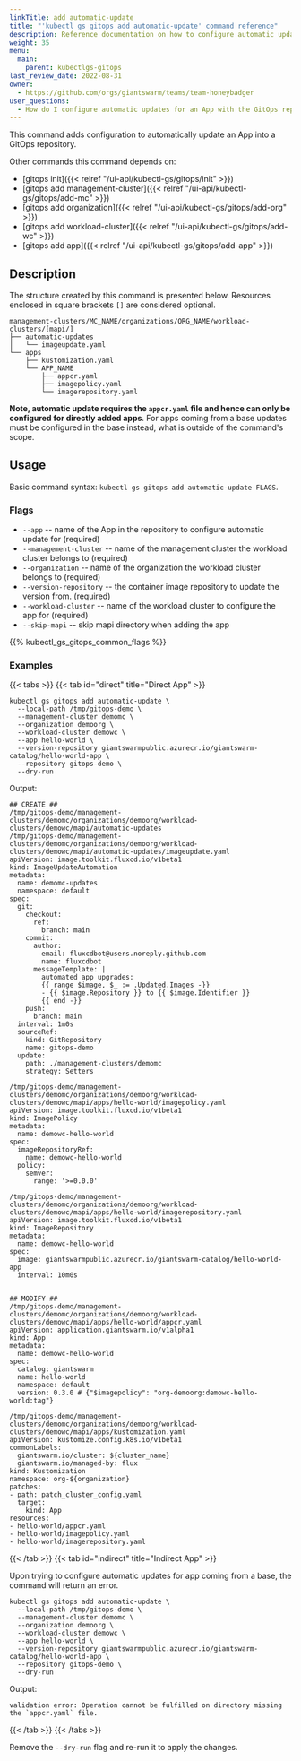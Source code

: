 ```yaml
---
linkTitle: add automatic-update
title: "'kubectl gs gitops add automatic-update' command reference"
description: Reference documentation on how to configure automatic updates for an App to the GitOps repository.
weight: 35
menu:
  main:
    parent: kubectlgs-gitops
last_review_date: 2022-08-31
owner:
  - https://github.com/orgs/giantswarm/teams/team-honeybadger
user_questions:
  - How do I configure automatic updates for an App with the GitOps repository?
---
```


This command adds configuration to automatically update an App into a GitOps repository.

Other commands this command depends on:

- [gitops init]({{< relref "/ui-api/kubectl-gs/gitops/init" >}})
- [gitops add management-cluster]({{< relref "/ui-api/kubectl-gs/gitops/add-mc" >}})
- [gitops add organization]({{< relref "/ui-api/kubectl-gs/gitops/add-org" >}})
- [gitops add workload-cluster]({{< relref "/ui-api/kubectl-gs/gitops/add-wc" >}})
- [gitops add app]({{< relref "/ui-api/kubectl-gs/gitops/add-app" >}})

## Description

The structure created by this command is presented below. Resources enclosed in square brackets `[]` are considered optional.

```nohighlight
management-clusters/MC_NAME/organizations/ORG_NAME/workload-clusters/[mapi/]
├── automatic-updates
│   └── imageupdate.yaml
└── apps
    ├── kustomization.yaml
    └── APP_NAME
        ├── appcr.yaml
        ├── imagepolicy.yaml
        └── imagerepository.yaml
```

**Note, automatic update requires the `appcr.yaml` file and hence can only be configured for directly added apps**. For apps
coming from a base updates must be configured in the base instead, what is outside of the command's scope.

## Usage

Basic command syntax: `kubectl gs gitops add automatic-update FLAGS`.

### Flags

- `--app` -- name of the App in the repository to configure automatic update for (required)
- `--management-cluster` -- name of the management cluster the workload cluster belongs to (required)
- `--organization` -- name of the organization the workload cluster belongs to (required)
- `--version-repository` -- the container image repository to update the version from. (required)
- `--workload-cluster` -- name of the workload cluster to configure the app for (required)
- `--skip-mapi` -- skip mapi directory when adding the app

{{% kubectl_gs_gitops_common_flags %}}

### Examples

{{< tabs >}}
{{< tab id="direct" title="Direct App" >}}

```nohighlight
kubectl gs gitops add automatic-update \
  --local-path /tmp/gitops-demo \
  --management-cluster demomc \
  --organization demoorg \
  --workload-cluster demowc \
  --app hello-world \
  --version-repository giantswarmpublic.azurecr.io/giantswarm-catalog/hello-world-app \
  --repository gitops-demo \
  --dry-run
```

Output:

```nohighlight
## CREATE ##
/tmp/gitops-demo/management-clusters/demomc/organizations/demoorg/workload-clusters/demowc/mapi/automatic-updates
/tmp/gitops-demo/management-clusters/demomc/organizations/demoorg/workload-clusters/demowc/mapi/automatic-updates/imageupdate.yaml
apiVersion: image.toolkit.fluxcd.io/v1beta1
kind: ImageUpdateAutomation
metadata:
  name: demomc-updates
  namespace: default
spec:
  git:
    checkout:
      ref:
        branch: main
    commit:
      author:
        email: fluxcdbot@users.noreply.github.com
        name: fluxcdbot
      messageTemplate: |
        automated app upgrades:
        {{ range $image, $_ := .Updated.Images -}}
        - {{ $image.Repository }} to {{ $image.Identifier }}
        {{ end -}}
    push:
      branch: main
  interval: 1m0s
  sourceRef:
    kind: GitRepository
    name: gitops-demo
  update:
    path: ./management-clusters/demomc
    strategy: Setters

/tmp/gitops-demo/management-clusters/demomc/organizations/demoorg/workload-clusters/demowc/mapi/apps/hello-world/imagepolicy.yaml
apiVersion: image.toolkit.fluxcd.io/v1beta1
kind: ImagePolicy
metadata:
  name: demowc-hello-world
spec:
  imageRepositoryRef:
    name: demowc-hello-world
  policy:
    semver:
      range: '>=0.0.0'

/tmp/gitops-demo/management-clusters/demomc/organizations/demoorg/workload-clusters/demowc/mapi/apps/hello-world/imagerepository.yaml
apiVersion: image.toolkit.fluxcd.io/v1beta1
kind: ImageRepository
metadata:
  name: demowc-hello-world
spec:
  image: giantswarmpublic.azurecr.io/giantswarm-catalog/hello-world-app
  interval: 10m0s


## MODIFY ##
/tmp/gitops-demo/management-clusters/demomc/organizations/demoorg/workload-clusters/demowc/mapi/apps/hello-world/appcr.yaml
apiVersion: application.giantswarm.io/v1alpha1
kind: App
metadata:
  name: demowc-hello-world
spec:
  catalog: giantswarm
  name: hello-world
  namespace: default
  version: 0.3.0 # {"$imagepolicy": "org-demoorg:demowc-hello-world:tag"}

/tmp/gitops-demo/management-clusters/demomc/organizations/demoorg/workload-clusters/demowc/mapi/apps/kustomization.yaml
apiVersion: kustomize.config.k8s.io/v1beta1
commonLabels:
  giantswarm.io/cluster: ${cluster_name}
  giantswarm.io/managed-by: flux
kind: Kustomization
namespace: org-${organization}
patches:
- path: patch_cluster_config.yaml
  target:
    kind: App
resources:
- hello-world/appcr.yaml
- hello-world/imagepolicy.yaml
- hello-world/imagerepository.yaml
```

{{< /tab >}}
{{< tab id="indirect" title="Indirect App" >}}

Upon trying to configure automatic updates for app coming from a base, the command will return an error.

```nohighlight
kubectl gs gitops add automatic-update \
  --local-path /tmp/gitops-demo \
  --management-cluster demomc \
  --organization demoorg \
  --workload-cluster demowc \
  --app hello-world \
  --version-repository giantswarmpublic.azurecr.io/giantswarm-catalog/hello-world-app \
  --repository gitops-demo \
  --dry-run
```

Output:

```nohighlight
validation error: Operation cannot be fulfilled on directory missing the `appcr.yaml` file.
```

{{< /tab >}}
{{< /tabs >}}

Remove the `--dry-run` flag and re-run it to apply the changes.
